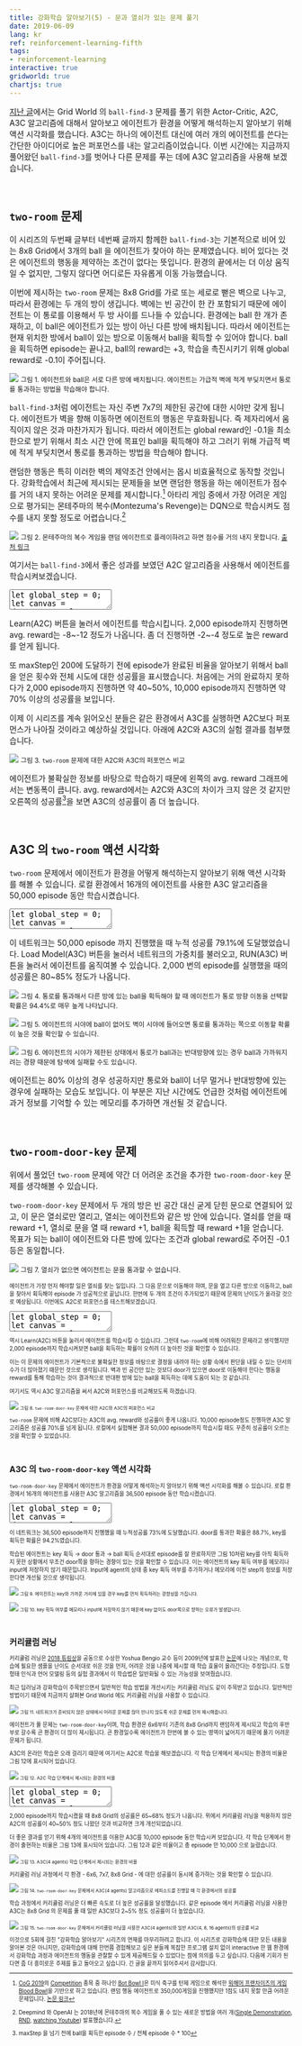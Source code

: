 ```yaml
---
title: 강화학습 알아보기(5) - 문과 열쇠가 있는 문제 풀기
date: 2019-06-09
lang: kr
ref: reinforcement-learning-fifth
tags:
- reinforcement-learning
interactive: true
gridworld: true
chartjs: true
---
```


[지난 글](<https://greentec.github.io/reinforcement-learning-fourth/>)에서는 Grid World 의 `ball-find-3` 문제를 풀기 위한 Actor-Critic, A2C, A3C 알고리즘에 대해서 알아보고 에이전트가 환경을 어떻게 해석하는지 알아보기 위해 액션 시각화를 했습니다. A3C는 하나의 에이전트 대신에 여러 개의 에이전트를 쓴다는 간단한 아이디어로 높은 퍼포먼스를 내는 알고리즘이었습니다. 이번 시간에는 지금까지 풀어왔던 `ball-find-3`를 벗어나 다른 문제를 푸는 데에 A3C 알고리즘을 사용해 보겠습니다.


&nbsp;
## `two-room` 문제

이 시리즈의 두번째 글부터 네번째 글까지 함께한 `ball-find-3`는 기본적으로 비어 있는 8x8 Grid에서 3개의 ball 을 에이전트가 찾아야 하는 문제였습니다. 비어 있다는 것은 에이전트의 행동을 제약하는 조건이 없다는 뜻입니다. 환경의 끝에서는 더 이상 움직일 수 없지만, 그렇지 않다면 어디로든 자유롭게 이동 가능했습니다.

이번에 제시하는 `two-room` 문제는 8x8 Grid를 가로 또는 세로로 뻗은 벽으로 나누고, 따라서 환경에는 두 개의 방이 생깁니다. 벽에는 빈 공간이 한 칸 포함되기 때문에 에이전트는 이 통로를 이용해서 두 방 사이를 드나들 수 있습니다. 환경에는 ball 한 개가 존재하고, 이 ball은 에이전트가 있는 방이 아닌 다른 방에 배치됩니다. 따라서 에이전트는 현재 위치한 방에서 ball이 있는 방으로 이동해서 ball을 획득할 수 있어야 합니다. ball을 획득하면 episode는 끝나고, ball의 reward는 +3, 학습을 촉진시키기 위해 global reward로 -0.1이 주어집니다.

![](<../images/rl5_0.png>)
<small>그림 1. 에이전트와 ball은 서로 다른 방에 배치됩니다. 에이전트는 가급적 벽에 적게 부딪치면서 통로를 통과하는 방법을 학습해야 합니다.</small>

`ball-find-3`처럼 에이전트는 자신 주변 7x7의 제한된 공간에 대한 시야만 갖게 됩니다. 에이전트가 벽을 향해 이동하면 에이전트의 행동은 무효화됩니다. 즉 제자리에서 움직이지 않은 것과 마찬가지가 됩니다. 따라서 에이전트는 global reward인 -0.1을 최소한으로 받기 위해서 최소 시간 안에 목표인 ball을 획득해야 하고 그러기 위해 가급적 벽에 적게 부딪치면서 통로를 통과하는 방법을 학습해야 합니다.

랜덤한 행동은 특히 이러한 벽의 제약조건 안에서는 몹시 비효율적으로 동작할 것입니다. 강화학습에서 최근에 제시되는 문제들을 보면 랜덤한 행동을 하는 에이전트가 점수를 거의 내지 못하는 어려운 문제를 제시합니다.[^1] 아타리 게임 중에서 가장 어려운 게임으로 평가되는 몬테주마의 복수(Montezuma's Revenge)는 DQN으로 학습시켜도 점수를 내지 못할 정도로 어렵습니다.[^2]

[^1]: [CoG 2019](<http://ieee-cog.org/>)의 [Competition](<http://ieee-cog.org/competitions_conference/>) 종목 중 하나인 [Bot Bowl I](<https://bot-bowl.com/>)은 미식 축구를 턴제 게임으로 해석한 [워해머 프랜차이즈의 게임 Blood Bowl](<https://store.steampowered.com/app/236690/Blood_Bowl_2/>)을 기반으로 하고 있습니다. 랜덤 행동 에이전트로 350,000게임을 진행했지만 1점도 내지 못할 만큼 어려운 문제입니다. [논문 링크](<https://njustesen.files.wordpress.com/2018/06/justesen2018blood1.pdf>)

![](<../images/rl5_1.gif>)
<small>그림 2. 몬테주마의 복수 게임을 랜덤 에이전트로 플레이하려고 하면 점수를 거의 내지 못합니다. [출처 링크](<https://openai.com/blog/learning-montezumas-revenge-from-a-single-demonstration/>)</small>

[^2]: Deepmind 와 OpenAI 는 2018년에 몬테주마의 복수 게임을 풀 수 있는 새로운 방법을 여러 개([Single Demonstration](<https://openai.com/blog/learning-montezumas-revenge-from-a-single-demonstration/>), [RND](<https://openai.com/blog/reinforcement-learning-with-prediction-based-rewards/>), [watching Youtube](<https://arxiv.org/abs/1805.11592v1>)) 발표했습니다.

여기서는 `ball-find-3`에서 좋은 성과를 보였던 A2C 알고리즘을 사용해서 에이전트를 학습시켜보겠습니다.



<div>
<textarea class='codeeditor canvas hidden'>
let global_step = 0;
let canvas = document.getElementById('editor_canvas_0');
canvas.width = 410;
canvas.height = 310;
removeClass(canvas, 'previewOutside');
addClass(canvas, 'previewOutside_410');
let ctx = canvas.getContext('2d');
let env = new Env(8, canvas);
env.maxEpisodes = 2000;
const title = 'A2C';
ctx.beginPath();
ctx.fillStyle = 'lightcyan';
ctx.font = '11px monospace';
ctx.fillText(title, env.grid_W * env.grid_width + 10, 10);
ctx.closePath();
let agent = new ActorCriticAgent(env, Math.floor(Math.random() * env.grid_W), Math.floor(Math.random() * env.grid_W), canvas);
agent.ball_count = 1;
agent.vision = true;
env.setEntityWithWall(agent, {'ball': 1});
env.draw();
agent.draw();
let ball_get_count = 0;

const post = document.getElementsByClassName('post')[0];
let button = document.createElement('button');
button.style.position = 'absolute';
button.style.top = (canvas.parentNode.offsetTop + 10).toString() + 'px';
button.width = 410 - env.grid_W * env.grid_width - 30;
button.style.left = (post.offsetLeft + post.offsetWidth - button.width - 20).toString() + 'px';
button.innerHTML = 'Learn(A2C)';
canvas.parentNode.appendChild(button);

let button2 = document.createElement('button');
button2.style.position = 'absolute';
button2.style.top = (canvas.parentNode.offsetTop + 35).toString() + 'px';
button2.width = 410 - env.grid_W * env.grid_width - 30;
button2.style.left = (post.offsetLeft + post.offsetWidth - button2.width - 20).toString() + 'px';
button2.innerHTML = 'Run(A2C)';
button2.disabled = true;
canvas.parentNode.appendChild(button2);

let is_running = false;
let rewards_array = [];

let epsilon = 1.0;
let epsilon_min = 0.01;
let epsilon_multiply = 0.9999;

button.onclick = function() {
    if (is_running) return;
    is_running = true;
    iterate(true);
}

button2.onclick = function() {
    if (is_running) {
        // PAUSE
        is_running = false;

        button2.innerHTML = 'Run(A2C)';
    }
    else {
        is_running = true;
        env.maxEpisodes += 1;

        agent.x = Math.floor(Math.random() * env.grid_W);
        agent.y = Math.floor(Math.random() * env.grid_W);
        agent.reward = 0;
        agent.dir = 3;
        agent.key = false;

        // env.episodes += 1;
        env.steps = 0;
        env.reset();

        agent.ball_count = 1;
        while (true) {
            if (env.setEntityWithWall(agent, {'ball': 1}) !== null) {
                break;
            }
        }

        run();

        button2.innerHTML = 'PAUSE';
    }
}

function getAction(agent, input) {
    // if (Math.random() < epsilon) {
    //     return Math.floor(Math.random() * 4);
    // }
    return tf.tidy(() => {
        let inputTensor = tf.tensor4d(input, [1, 7, 7, 1]);
        const logits = agent.actor.predict(inputTensor);
        const actions = tf.multinomial(logits, 1, null, true);
        return actions.dataSync()[0];
    });
}

function getVision(agent) {
    let top, left;
    left = agent.x - agent.visionForward;
    top = agent.y - agent.visionForward;
    let s = [];

    for (let y = top; y < top + agent.visionForward * 2 + 1; y += 1) {
        for (let x = left; x < left + agent.visionForward * 2 + 1; x += 1) {
            if (x >= 0 && x < env.width &&
                y >= 0 && y < env.height) {
                if (env.grid[y][x].length > 0) {
                    s.push(object_to_idx[env.grid[y][x][0].type]);
                }
                else {
                    s.push(object_to_idx['empty']);
                }
            }
            else {
                s.push(object_to_idx['unseen']);
            }
        }
    }

    return s;
}

function run(is_loop = true) {
    const state = getVision(agent);
    const action = getAction(agent, state);
    let reward, done;
    [reward, done] = agent.step(action);
    agent.reward += reward;

    ctx.clearRect(0, 0, env.grid_W * env.grid_width + 10, canvas.height);

    env.steps += 1;
    env.draw();
    agent.draw();

    if (done || env.steps >= env.maxSteps) {
        rewards_array.push(Math.floor(agent.reward * 10) / 10);
        if (rewards_array.length > 1) {
            ctx.clearRect(env.grid_W * env.grid_width + 10, 0, canvas.width, canvas.height);
            env.drawRewardGraph(rewards_array.slice(rewards_array.length - 100), 255, 70);

            ctx.beginPath();
            ctx.fillStyle = 'lightcyan';
            ctx.font = '11px monospace';
            ctx.fillText(title, env.grid_W * env.grid_width + 10, 10);
            ctx.closePath();

            ctx.beginPath();
            ctx.fillStyle = 'limegreen';
            ctx.font = '14px monospace';
            let avg = rewards_array.reduce((acc, cur) => acc+cur, 0) / rewards_array.length;
            ctx.fillText(`avg. reward: ${Math.floor(avg * 10) / 10}`, env.grid_W * env.grid_width + 20, env.grid_W * env.grid_width + 60);
            ctx.closePath();
        }
    }
    if (is_loop && env.episodes < env.maxEpisodes) {
        window.requestAnimationFrame(iterate);
    }
}

async function iterate(is_loop = true) {
    const state = getVision(agent);
    const action = getAction(agent, state);
    let reward, done;
    [reward, done] = agent.step(action);
    agent.reward += reward;
    const next_state = getVision(agent);
    await agent.train_model(state, action, reward, next_state, done);

    // epsilon_decay
    if (epsilon > epsilon_min) {
        epsilon = epsilon * epsilon_multiply;
        epsilon = Math.floor(epsilon * 10000) / 10000;
    }

    ctx.clearRect(0, 0, env.grid_W * env.grid_width + 10, canvas.height);

    env.steps += 1;
    env.draw();
    agent.draw();

    if (done || env.steps >= env.maxSteps) {
        env.episodes += 1;
        rewards_array.push(Math.floor(agent.reward * 10) / 10);
        if (rewards_array.length > 1) {
            ctx.clearRect(env.grid_W * env.grid_width + 10, 0, canvas.width, canvas.height);
            env.drawRewardGraph(rewards_array.slice(rewards_array.length - 100), 255, 70);

            ctx.beginPath();
            ctx.fillStyle = 'lightcyan';
            ctx.font = '11px monospace';
            ctx.fillText(title, env.grid_W * env.grid_width + 10, 10);
            ctx.closePath();

            if (agent.ball_count === 0) {
                ball_get_count += 1;
            }

            ctx.beginPath();
            ctx.fillStyle = '#00ff00';
            ctx.font = '14px monospace';
            ctx.fillText(`ball: ${ball_get_count}/${env.episodes} (${Math.floor(ball_get_count/env.episodes*1000)/10}%)`, env.grid_W * env.grid_width + 20, env.grid_W * env.grid_width + 20);
            ctx.closePath();

            ctx.beginPath();
            ctx.fillStyle = 'white';
            ctx.font = '14px monospace';
            ctx.fillText(`epsilon: ${epsilon}`, env.grid_W * env.grid_width + 20, env.grid_W * env.grid_width + 40);
            ctx.closePath();

            ctx.beginPath();
            ctx.fillStyle = 'limegreen';
            ctx.font = '14px monospace';
            let avg = rewards_array.reduce((acc, cur) => acc+cur, 0) / rewards_array.length;
            ctx.fillText(`avg. reward: ${Math.floor(avg * 10) / 10}`, env.grid_W * env.grid_width + 20, env.grid_W * env.grid_width + 60);
            ctx.closePath();
        }

        agent.x = Math.floor(Math.random() * env.grid_W);
        agent.y = Math.floor(Math.random() * env.grid_W);
        agent.reward = 0;
        agent.dir = 3;
        agent.key = false;


        env.steps = 0;
        env.reset();

        agent.ball_count = 1;
        while (true) {
            if (env.setEntityWithWall(agent, {'ball': 1}) !== null) {
                break;
            }
        }
    }
    if (is_running && is_loop && env.episodes < env.maxEpisodes) {
        window.requestAnimationFrame(iterate);
    }
    else {
        button.disabled = true;
        button2.disabled = false;
        is_running = false;
    }
}

window.addEventListener('resize', function() {
    button.style.top = (canvas.parentNode.offsetTop + 10).toString() + 'px';
    button.style.left = (post.offsetLeft + post.offsetWidth - button.width - 30).toString() + 'px';

    button2.style.top = (canvas.parentNode.offsetTop + 35).toString() + 'px';
    button2.style.left = (post.offsetLeft + post.offsetWidth - button2.width - 30).toString() + 'px';
});</textarea>
</div>

Learn(A2C) 버튼을 눌러서 에이전트를 학습시킵니다. 2,000 episode까지 진행하면 avg. reward는 -8~-12 정도가 나옵니다. 좀 더 진행하면 -2~-4 정도로 높은 reward를 얻게 됩니다.

또 maxStep인 200에 도달하기 전에 episode가 완료된 비율을 알아보기 위해서 ball을 얻은 횟수와 전체 시도에 대한 성공률을 표시했습니다. 처음에는 거의 완료하지 못하다가 2,000 episode까지 진행하면 약 40~50%, 10,000 episode까지 진행하면 약 70% 이상의 성공률을 보입니다.

이제 이 시리즈를 계속 읽어오신 분들은 같은 환경에서 A3C를 실행하면 A2C보다 퍼포먼스가 나아질 것이라고 예상하실 것입니다. 아래에 A2C와 A3C의 실험 결과를 첨부했습니다.

![](<../images/rl5_2.png>)
<small>그림 3. `two-room` 문제에 대한 A2C와 A3C의 퍼포먼스 비교</small>

에이전트가 불확실한 정보를 바탕으로 학습하기 때문에 왼쪽의 avg. reward 그래프에서는 변동폭이 큽니다. avg. reward에서는 A2C와 A3C의 차이가 크지 않은 것 같지만 오른쪽의 성공률[^3]을 보면 A3C의 성공률이 좀 더 높습니다.

[^3]: maxStep 을 넘기 전에 ball을 획득한 episode 수 / 전체 episode 수 * 100


&nbsp;
## A3C 의 `two-room` 액션 시각화

`two-room` 문제에서 에이전트가 환경을 어떻게 해석하는지 알아보기 위해 액션 시각화를 해볼 수 있습니다. 로컬 환경에서 16개의 에이전트를 사용한 A3C 알고리즘을 50,000 episode 동안 학습시켰습니다.

<div>
<textarea class='codeeditor canvas hidden'>
let global_step = 0;
let canvas = document.getElementById('editor_canvas_1');
canvas.width = 410;
canvas.height = 330;
removeClass(canvas, 'previewOutside');
addClass(canvas, 'previewOutside_410_330');
let ctx = canvas.getContext('2d');
let env = new Env(8, canvas);
env.maxEpisodes = 2000;
const title = 'A3C (16 agents)';
ctx.beginPath();
ctx.fillStyle = 'lightcyan';
ctx.font = '11px monospace';
ctx.fillText(title, env.grid_W * env.grid_width + 10, 10);
ctx.closePath();
let agent = new ActorCriticAgent(env, Math.floor(Math.random() * env.grid_W), Math.floor(Math.random() * env.grid_W), canvas);
agent.ball_count = 1;
agent.vision = true;
env.setEntityWithWall(agent, {'ball': 1});
env.draw();
agent.draw();
let ball_get_count = 0;

const post = document.getElementsByClassName('post')[0];
let button = document.createElement('button');
button.style.position = 'absolute';
button.style.top = (canvas.parentNode.offsetTop + 10).toString() + 'px';
button.width = 410 - env.grid_W * env.grid_width - 30;
button.style.left = (post.offsetLeft + post.offsetWidth - button.width - 20).toString() + 'px';
button.innerHTML = 'Load Model(A3C)';
canvas.parentNode.appendChild(button);

let button2 = document.createElement('button');
button2.style.position = 'absolute';
button2.style.top = (canvas.parentNode.offsetTop + 35).toString() + 'px';
button2.width = 410 - env.grid_W * env.grid_width - 30;
button2.style.left = (post.offsetLeft + post.offsetWidth - button2.width - 20).toString() + 'px';
button2.innerHTML = 'Run(A3C)';
button2.disabled = true;
canvas.parentNode.appendChild(button2);

let is_running = false;
let rewards_array = [];

let epsilon = 0.3;
let epsilon_min = 0.0;
let epsilon_multiply = 0.99;

const prob_arrow_string = ['→','↓','←','↑'];

button.onclick = async function() {
    // if (is_running) return;
    // is_running = true;
    // iterate(true);
    const actor_model = await tf.loadModel(
        'https://raw.githubusercontent.com/greentec/greentec.github.io/master/public/other/weights/tworoom_grid_8_ball_1_50000_a3c_agent_16_actor/model.json',
        'https://raw.githubusercontent.com/greentec/greentec.github.io/master/public/other/weights/tworoom_grid_8_ball_1_50000_a3c_agent_16_actor/weights.bin'
    );
    agent.actor = actor_model;
    console.log('actor model is loaded.');

    const critic_model = await tf.loadModel(
        'https://raw.githubusercontent.com/greentec/greentec.github.io/master/public/other/weights/tworoom_grid_8_ball_1_50000_a3c_agent_16_critic/model.json',
        'https://raw.githubusercontent.com/greentec/greentec.github.io/master/public/other/weights/tworoom_grid_8_ball_1_50000_a3c_agent_16_critic/weights.bin'
    );
    agent.critic = critic_model;
    console.log('critic model is loaded.');

    button.disabled = true;
    button2.disabled = false;
}

button2.onclick = function() {
    if (is_running) {
        // PAUSE
        is_running = false;

        button2.innerHTML = 'Run(A3C)';
    }
    else {
        is_running = true;

        agent.x = Math.floor(Math.random() * env.grid_W);
        agent.y = Math.floor(Math.random() * env.grid_W);
        agent.reward = 0;
        agent.dir = 3;

        // env.episodes += 1;
        env.steps = 0;
        env.reset();

        agent.ball_count = 1;
        while (true) {
            if (env.setEntityWithWall(agent, {'ball': 1}) !== null) {
                break;
            }
        }

        run();

        button2.innerHTML = 'PAUSE';
    }
}

function getAction(agent, input) {
    // if (Math.random() < epsilon) {
    //     return Math.floor(Math.random() * 4);
    // }
    return tf.tidy(() => {
        let inputTensor = tf.tensor4d(input, [1, 7, 7, 1]);
        const logits = agent.actor.predict(inputTensor);
        const actions = tf.multinomial(logits, 1, null, true);
        return actions.dataSync()[0];
    });
}

function getVision(agent) {
    let top, left;
    left = agent.x - agent.visionForward;
    top = agent.y - agent.visionForward;
    let s = [];

    for (let y = top; y < top + agent.visionForward * 2 + 1; y += 1) {
        for (let x = left; x < left + agent.visionForward * 2 + 1; x += 1) {
            if (x >= 0 && x < env.width &&
                y >= 0 && y < env.height) {
                if (env.grid[y][x].length > 0) {
                    s.push(object_to_idx[env.grid[y][x][0].type]);
                }
                else {
                    s.push(object_to_idx['empty']);
                }
            }
            else {
                s.push(object_to_idx['unseen']);
            }
        }
    }

    return s;
}

function run(is_loop = true) {
    const state = getVision(agent);
    const action = getAction(agent, state);
    let reward, done;
    [reward, done] = agent.step(action);
    agent.reward += reward;

    ctx.clearRect(0, 0, env.grid_W * env.grid_width + 10, canvas.height);

    env.steps += 1;
    env.draw();
    agent.draw();

    if (done || env.steps >= env.maxSteps) {
        rewards_array.push(Math.floor(agent.reward * 10) / 10);
        if (rewards_array.length > 1) {
            ctx.clearRect(env.grid_W * env.grid_width + 10, 0, canvas.width, canvas.height);
            env.drawRewardGraph(rewards_array.slice(rewards_array.length - 100), 255, 70);

            ctx.beginPath();
            ctx.fillStyle = 'lightcyan';
            ctx.font = '11px monospace';
            ctx.fillText(title, env.grid_W * env.grid_width + 10, 10);
            ctx.closePath();

            ctx.beginPath();
            ctx.fillStyle = 'limegreen';
            ctx.font = '14px monospace';
            let avg = rewards_array.reduce((acc, cur) => acc+cur, 0) / rewards_array.length;
            ctx.fillText(`avg. reward: ${Math.floor(avg * 10) / 10}`, env.grid_W * env.grid_width + 20, env.grid_W * env.grid_width + 60);
            ctx.closePath();
        }
    }
    if (is_loop && env.episodes < env.maxEpisodes) {
        window.requestAnimationFrame(iterate);
    }
}

async function iterate(is_loop = true) {
    const state = getVision(agent);
    const action = getAction(agent, state);
    let reward, done;
    [reward, done] = agent.step(action);
    agent.reward += reward;
    const next_state = getVision(agent);
    // await agent.train_model(state, action, reward, next_state, done);

    let logits = null;
    tf.tidy(() => {
        const inputTensor = tf.tensor4d(next_state, [1, 7, 7, 1]);
        const logits_tensor = agent.actor.predict(inputTensor);
        logits = logits_tensor.dataSync();
    });

    ctx.clearRect(0, 0, env.grid_W * env.grid_width + 10, canvas.height);

    env.steps += 1;
    env.draw();
    agent.draw();

    // draw action
    // console.log(logits);
    let prob_string = '';
    for (let i = 0; i < logits.length; i += 1) {
        // arrow
        ctx.beginPath();
        ctx.lineWidth = 3;
        ctx.strokeStyle = 'rgb(0,255,0)';
        ctx.moveTo((agent.x + 0.5) * env.grid_width, (agent.y + 0.5) * env.grid_width);
        ctx.lineTo(
            (agent.x + 0.5) * env.grid_width + logits[i] * dirs[i][0] * env.grid_width * 0.8,
            (agent.y + 0.5) * env.grid_width + logits[i] * dirs[i][1] * env.grid_width * 0.8
        );
        ctx.stroke();
        ctx.closePath();

        prob_string += prob_arrow_string[i] + `${Math.floor(logits[i] * 1000) / 10}%` + ' ';
    }

    // prob text
    ctx.beginPath();
    ctx.fillStyle = 'rgb(0,255,255)';
    ctx.fillText(
        prob_string,
        10,
        env.grid_W * env.grid_width + 80
    );    
    ctx.closePath();

    ctx.lineWidth = 1;

    if (done || env.steps >= env.maxSteps) {
        env.episodes += 1;

        rewards_array.push(Math.floor(agent.reward * 10) / 10);
        if (rewards_array.length > 1) {
            ctx.clearRect(env.grid_W * env.grid_width + 10, 0, canvas.width, canvas.height);
            env.drawRewardGraph(rewards_array.slice(rewards_array.length - 100), 255, 70);

            if (agent.ball_count === 0) {
                ball_get_count += 1;
            }

            ctx.beginPath();
            ctx.fillStyle = '#00ff00';
            ctx.font = '14px monospace';
            ctx.fillText(`ball: ${ball_get_count}/${env.episodes} (${Math.floor(ball_get_count/env.episodes*1000)/10}%)`, env.grid_W * env.grid_width + 20, env.grid_W * env.grid_width + 20);
            ctx.closePath();

            // ctx.beginPath();
            // ctx.fillStyle = 'white';
            // ctx.font = '14px monospace';
            // ctx.fillText(`epsilon: ${epsilon}`, env.grid_W * env.grid_width + 20, env.grid_W * env.grid_width + 40);
            // ctx.closePath();

            ctx.beginPath();
            ctx.fillStyle = 'limegreen';
            ctx.font = '14px monospace';
            let avg = rewards_array.reduce((acc, cur) => acc+cur, 0) / rewards_array.length;
            ctx.fillText(`avg. reward: ${Math.floor(avg * 10) / 10}`, env.grid_W * env.grid_width + 20, env.grid_W * env.grid_width + 60);
            ctx.closePath();
        }

        agent.x = Math.floor(Math.random() * env.grid_W);
        agent.y = Math.floor(Math.random() * env.grid_W);
        agent.reward = 0;
        agent.dir = 3;

        env.steps = 0;
        env.reset();

        // epsilon_decay
        // if (epsilon > epsilon_min) {
        //     epsilon = epsilon * epsilon_multiply;
        //     epsilon = Math.floor(epsilon * 10000) / 10000;
        // }

        agent.ball_count = 1;
        while (true) {
            if (env.setEntityWithWall(agent, {'ball': 1}) !== null) {
                break;
            }
        }
    }
    if (is_running && is_loop && env.episodes < env.maxEpisodes) {
        window.requestAnimationFrame(iterate);
    }
    else {
        button.disabled = true;
        button2.disabled = false;
        is_running = false;
    }
}

window.addEventListener('resize', function() {
    button.style.top = (canvas.parentNode.offsetTop + 10).toString() + 'px';
    button.style.left = (post.offsetLeft + post.offsetWidth - button.width - 30).toString() + 'px';

    button2.style.top = (canvas.parentNode.offsetTop + 35).toString() + 'px';
    button2.style.left = (post.offsetLeft + post.offsetWidth - button2.width - 30).toString() + 'px';
});</textarea>
</div>

이 네트워크는 50,000 episode 까지 진행했을 때 누적 성공률 79.1%에 도달했었습니다. Load Model(A3C) 버튼을 눌러서 네트워크의 가중치를 불러오고, RUN(A3C) 버튼을 눌러서 에이전트를 움직여볼 수 있습니다. 2,000 번의 episode를 실행했을 때의 성공률은 80~85% 정도가 나옵니다.

![](<../images/rl5_4.png>)
<small>그림 4. 통로를 통과해서 다른 방에 있는 ball을 획득해야 할 때 에이전트가 통로 방향 이동을 선택할 확률은 94.4%로 매우 높게 나타납니다.</small>

![](<../images/rl5_5.png>)
<small>그림 5. 에이전트의 시야에 ball이 없어도 벽이 시야에 들어오면 통로를 통과하는 쪽으로 이동할 확률이 높은 것을 확인할 수 있습니다.</small>

![](<../images/rl5_6.png>)
<small>그림 6. 에이전트의 시야가 제한된 상태에서 통로가 ball과는 반대방향에 있는 경우 ball과 가까워지려는 경향 때문에 탐색에 실패할 수도 있습니다.</small>

에이전트는 80% 이상의 경우 성공하지만 통로와 ball이 너무 멀거나 반대방향에 있는 경우에 실패하는 모습도 보입니다. 이 부분은 지난 시간에도 언급한 것처럼 에이전트에 과거 정보를 기억할 수 있는 메모리를 추가하면 개선될 것 같습니다.


&nbsp;
## `two-room-door-key` 문제

위에서 풀었던 `two-room` 문제에 약간 더 어려운 조건을 추가한 `two-room-door-key` 문제를 생각해볼 수 있습니다.

`two-room-door-key` 문제에서 두 개의 방은 빈 공간 대신 굳게 닫힌 문으로 연결되어 있고, 이 문은 열쇠로만 열리고, 열쇠는 에이전트와 같은 방 안에 있습니다. 열쇠를 얻을 때 reward +1, 열쇠로 문을 열 때 reward +1, ball을 획득할 때 reward +1을 얻습니다. 목표가 되는 ball이 에이전트와 다른 방에 있다는 조건과 global reward로 주어진 -0.1 등은 동일합니다.

![](<../images/rl5_3.gif>)
<small>그림 7. 열쇠가 없으면 에이전트는 문을 통과할 수 없습니다.<small>

에이전트가 가장 먼저 해야할 일은 열쇠를 찾는 일입니다. 그 다음 문으로 이동해야 하며, 문을 열고 다른 방으로 이동하고, ball을 찾아서 획득해야 episode 가 성공적으로 끝납니다. 한번에 두 개의 조건이 추가되었기 때문에 문제의 난이도가 올라갈 것으로 예상됩니다. 이번에도 A2C로 퍼포먼스를 테스트해보겠습니다.


<div>
<textarea class='codeeditor canvas hidden'>
let global_step = 0;
let canvas = document.getElementById('editor_canvas_2');
canvas.width = 410;
canvas.height = 310;
removeClass(canvas, 'previewOutside');
addClass(canvas, 'previewOutside_410');
let ctx = canvas.getContext('2d');
let env = new Env(8, canvas);
env.maxEpisodes = 2000;
const title = 'A2C';
ctx.beginPath();
ctx.fillStyle = 'lightcyan';
ctx.font = '11px monospace';
ctx.fillText(title, env.grid_W * env.grid_width + 10, 10);
ctx.closePath();
let agent = new ActorCriticAgent(env, Math.floor(Math.random() * env.grid_W), Math.floor(Math.random() * env.grid_W), canvas);
agent.ball_count = 1;
agent.door_count = 1;
agent.vision = true;
agent.key = false;
env.setEntityWithWall(agent, {'ball': 1, 'door': 1, 'key': 1});
env.draw();
agent.draw();
let ball_get_count = 0;
let door_get_count = 0;
let key_get_count = 0;

const post = document.getElementsByClassName('post')[0];
let button = document.createElement('button');
button.style.position = 'absolute';
button.style.top = (canvas.parentNode.offsetTop + 10).toString() + 'px';
button.width = 410 - env.grid_W * env.grid_width - 30;
button.style.left = (post.offsetLeft + post.offsetWidth - button.width - 20).toString() + 'px';
button.innerHTML = 'Learn(A2C)';
canvas.parentNode.appendChild(button);

let button2 = document.createElement('button');
button2.style.position = 'absolute';
button2.style.top = (canvas.parentNode.offsetTop + 35).toString() + 'px';
button2.width = 410 - env.grid_W * env.grid_width - 30;
button2.style.left = (post.offsetLeft + post.offsetWidth - button2.width - 20).toString() + 'px';
button2.innerHTML = 'Run(A2C)';
button2.disabled = true;
canvas.parentNode.appendChild(button2);

let is_running = false;
let rewards_array = [];

let epsilon = 1.0;
let epsilon_min = 0.01;
let epsilon_multiply = 0.9999;

button.onclick = function() {
    if (is_running) return;
    is_running = true;
    iterate(true);
}

button2.onclick = function() {
    if (is_running) {
        // PAUSE
        is_running = false;

        button2.innerHTML = 'Run(A2C)';
    }
    else {
        is_running = true;
        env.maxEpisodes += 1;

        agent.x = Math.floor(Math.random() * env.grid_W);
        agent.y = Math.floor(Math.random() * env.grid_W);
        agent.reward = 0;
        agent.dir = 3;
        agent.key = false;

        // env.episodes += 1;
        env.steps = 0;
        env.reset();

        agent.ball_count = 1;
        while (true) {
            if (env.setEntityWithWall(agent, {'ball': 1, 'door': 1, 'key': 1}) !== null) {
                break;
            }
        }

        run();

        button2.innerHTML = 'PAUSE';
    }
}

function getAction(agent, input) {
    // if (Math.random() < epsilon) {
    //     return Math.floor(Math.random() * 4);
    // }
    return tf.tidy(() => {
        let inputTensor = tf.tensor4d(input, [1, 7, 7, 1]);
        const logits = agent.actor.predict(inputTensor);
        const actions = tf.multinomial(logits, 1, null, true);
        return actions.dataSync()[0];
    });
}

function getVision(agent) {
    let top, left;
    left = agent.x - agent.visionForward;
    top = agent.y - agent.visionForward;
    let s = [];

    for (let y = top; y < top + agent.visionForward * 2 + 1; y += 1) {
        for (let x = left; x < left + agent.visionForward * 2 + 1; x += 1) {
            if (x >= 0 && x < env.width &&
                y >= 0 && y < env.height) {
                if (env.grid[y][x].length > 0) {
                    s.push(object_to_idx[env.grid[y][x][0].type]);
                }
                else {
                    s.push(object_to_idx['empty']);
                }
            }
            else {
                s.push(object_to_idx['unseen']);
            }
        }
    }

    return s;
}

function run(is_loop = true) {
    const state = getVision(agent);
    const action = getAction(agent, state);
    let reward, done;
    [reward, done] = agent.step(action);
    agent.reward += reward;

    ctx.clearRect(0, 0, env.grid_W * env.grid_width + 10, canvas.height);

    env.steps += 1;
    env.draw();
    agent.draw();

    if (done || env.steps >= env.maxSteps) {
        rewards_array.push(Math.floor(agent.reward * 10) / 10);
        if (rewards_array.length > 1) {
            ctx.clearRect(env.grid_W * env.grid_width + 10, 0, canvas.width, canvas.height);
            env.drawRewardGraph(rewards_array.slice(rewards_array.length - 100), 255, 70);

            ctx.beginPath();
            ctx.fillStyle = 'lightcyan';
            ctx.font = '11px monospace';
            ctx.fillText(title, env.grid_W * env.grid_width + 10, 10);
            ctx.closePath();

            ctx.beginPath();
            ctx.fillStyle = 'limegreen';
            ctx.font = '14px monospace';
            let avg = rewards_array.reduce((acc, cur) => acc+cur, 0) / rewards_array.length;
            ctx.fillText(`avg. reward: ${Math.floor(avg * 10) / 10}`, env.grid_W * env.grid_width + 20, env.grid_W * env.grid_width + 60);
            ctx.closePath();
        }
    }
    if (is_loop && env.episodes < env.maxEpisodes) {
        window.requestAnimationFrame(iterate);
    }
}

async function iterate(is_loop = true) {
    const state = getVision(agent);
    const action = getAction(agent, state);
    let reward, done;
    [reward, done] = agent.step(action);
    agent.reward += reward;
    const next_state = getVision(agent);
    await agent.train_model(state, action, reward, next_state, done);

    // epsilon_decay
    if (epsilon > epsilon_min) {
        epsilon = epsilon * epsilon_multiply;
        epsilon = Math.floor(epsilon * 10000) / 10000;
    }

    ctx.clearRect(0, 0, env.grid_W * env.grid_width + 10, canvas.height);

    env.steps += 1;
    env.draw();
    agent.draw();

    if (done || env.steps >= env.maxSteps) {
        env.episodes += 1;
        rewards_array.push(Math.floor(agent.reward * 10) / 10);
        if (rewards_array.length > 1) {
            ctx.clearRect(env.grid_W * env.grid_width + 10, 0, canvas.width, canvas.height);
            env.drawRewardGraph(rewards_array.slice(rewards_array.length - 100), 255, 70);

            ctx.beginPath();
            ctx.fillStyle = 'lightcyan';
            ctx.font = '11px monospace';
            ctx.fillText(title, env.grid_W * env.grid_width + 10, 10);
            ctx.closePath();

            if (agent.ball_count === 0) {
                ball_get_count += 1;
            }
            if (agent.door_count === 0) {
                door_get_count += 1;
            }
            if (agent.key === true) {
                key_get_count += 1;
            }

            ctx.beginPath();
            ctx.fillStyle = '#00ff00';
            ctx.font = '14px monospace';
            ctx.fillText(`ball: ${ball_get_count}/${env.episodes} (${Math.floor(ball_get_count/env.episodes*1000)/10}%)`, env.grid_W * env.grid_width + 20, env.grid_W * env.grid_width - 20);
            ctx.closePath();

            ctx.beginPath();
            ctx.fillStyle = '#8650c4';
            ctx.font = '14px monospace';
            ctx.fillText(`door: ${door_get_count}/${env.episodes} (${Math.floor(door_get_count/env.episodes*1000)/10}%)`, env.grid_W * env.grid_width + 20, env.grid_W * env.grid_width);
            ctx.closePath();

            ctx.beginPath();
            ctx.fillStyle = '#8650c4';
            ctx.font = '14px monospace';
            ctx.fillText(`key: ${key_get_count}/${env.episodes} (${Math.floor(key_get_count/env.episodes*1000)/10}%)`, env.grid_W * env.grid_width + 20, env.grid_W * env.grid_width + 20);
            ctx.closePath();

            ctx.beginPath();
            ctx.fillStyle = 'white';
            ctx.font = '14px monospace';
            ctx.fillText(`epsilon: ${epsilon}`, env.grid_W * env.grid_width + 20, env.grid_W * env.grid_width + 40);
            ctx.closePath();

            ctx.beginPath();
            ctx.fillStyle = 'limegreen';
            ctx.font = '14px monospace';
            let avg = rewards_array.reduce((acc, cur) => acc+cur, 0) / rewards_array.length;
            ctx.fillText(`avg. reward: ${Math.floor(avg * 10) / 10}`, env.grid_W * env.grid_width + 20, env.grid_W * env.grid_width + 60);
            ctx.closePath();
        }

        agent.x = Math.floor(Math.random() * env.grid_W);
        agent.y = Math.floor(Math.random() * env.grid_W);
        agent.reward = 0;
        agent.dir = 3;
        agent.key = false;


        env.steps = 0;
        env.reset();

        agent.ball_count = 1;
        agent.door_count = 1;
        while (true) {
            if (env.setEntityWithWall(agent, {'ball': 1, 'door': 1, 'key': 1}) !== null) {
                break;
            }
        }
    }
    if (is_running && is_loop && env.episodes < env.maxEpisodes) {
        window.requestAnimationFrame(iterate);
    }
    else {
        button.disabled = true;
        button2.disabled = false;
        is_running = false;
    }
}

window.addEventListener('resize', function() {
    button.style.top = (canvas.parentNode.offsetTop + 10).toString() + 'px';
    button.style.left = (post.offsetLeft + post.offsetWidth - button.width - 30).toString() + 'px';

    button2.style.top = (canvas.parentNode.offsetTop + 35).toString() + 'px';
    button2.style.left = (post.offsetLeft + post.offsetWidth - button2.width - 30).toString() + 'px';
});</textarea>
</div>

역시 Learn(A2C) 버튼을 눌러서 에이전트를 학습시킬 수 있습니다. 그런데 `two-room`에 비해 어려워진 문제라고 생각했지만 2,000 episode까지 학습시켜보면 ball을 획득하는 확률이 오히려 더 높아진 것을 확인할 수 있습니다.

이는 이 문제의 에이전트가 기본적으로 불확실한 정보를 바탕으로 결정을 내려야 하는 상황 속에서 판단을 내릴 수 있는 단서의 수가 더 많아졌기 때문인 것으로 생각됩니다. 벽과 빈 공간만 있는 것보다 door가 있으면 door로 이동해야 한다는 행동을 reward를 통해 학습하는 것이 결과적으로 반대편 방에 있는 ball을 획득하는 데에 도움이 되는 것 같습니다.

여기서도 역시 A3C 알고리즘을 써서 A2C와 퍼포먼스를 비교해보도록 하겠습니다.

![](<../images/rl5_13.png>)
<small>그림 8. `two-room-door-key` 문제에 대한 A2C와 A3C의 퍼포먼스 비교</small>

`two-room` 문제에 비해 A2C보다는 A3C의 avg. reward와 성공률이 좋게 나옵니다. 10,000 episode정도 진행하면 A3C 알고리즘은 성공률 70%를 넘게 됩니다. 로컬에서 실험해본 결과 50,000 episode까지 학습시킬 때도 꾸준히 성공률이 오르는 것을 확인할 수 있었습니다.


&nbsp;
## A3C 의 `two-room-door-key` 액션 시각화

`two-room-door-key` 문제에서 에이전트가 환경을 어떻게 해석하는지 알아보기 위해 액션 시각화를 해볼 수 있습니다. 로컬 환경에서 16개의 에이전트를 사용한 A3C 알고리즘을 36,500 episode 동안 학습시켰습니다.

<div>
<textarea class='codeeditor canvas hidden'>
let global_step = 0;
let canvas = document.getElementById('editor_canvas_3');
canvas.width = 410;
canvas.height = 330;
removeClass(canvas, 'previewOutside');
addClass(canvas, 'previewOutside_410_330');
let ctx = canvas.getContext('2d');
let env = new Env(8, canvas);
env.maxEpisodes = 2000;
const title = 'A3C (16 agents)';
ctx.beginPath();
ctx.fillStyle = 'lightcyan';
ctx.font = '11px monospace';
ctx.fillText(title, env.grid_W * env.grid_width + 10, 10);
ctx.closePath();
let agent = new ActorCriticAgent(env, Math.floor(Math.random() * env.grid_W), Math.floor(Math.random() * env.grid_W), canvas);
agent.ball_count = 1;
agent.door_count = 1;
agent.vision = true;
agent.key = false;
env.setEntityWithWall(agent, {'ball': 1, 'door': 1, 'key': 1});
env.draw();
agent.draw();
let ball_get_count = 0;
let door_get_count = 0;
let key_get_count = 0;

const post = document.getElementsByClassName('post')[0];
let button = document.createElement('button');
button.style.position = 'absolute';
button.style.top = (canvas.parentNode.offsetTop + 10).toString() + 'px';
button.width = 410 - env.grid_W * env.grid_width - 30;
button.style.left = (post.offsetLeft + post.offsetWidth - button.width - 20).toString() + 'px';
button.innerHTML = 'Load Model(A3C)';
canvas.parentNode.appendChild(button);

let button2 = document.createElement('button');
button2.style.position = 'absolute';
button2.style.top = (canvas.parentNode.offsetTop + 35).toString() + 'px';
button2.width = 410 - env.grid_W * env.grid_width - 30;
button2.style.left = (post.offsetLeft + post.offsetWidth - button2.width - 20).toString() + 'px';
button2.innerHTML = 'Run(A3C)';
button2.disabled = true;
canvas.parentNode.appendChild(button2);

let is_running = false;
let rewards_array = [];

let epsilon = 0.3;
let epsilon_min = 0.0;
let epsilon_multiply = 0.99;

const prob_arrow_string = ['→','↓','←','↑'];

button.onclick = async function() {
    // if (is_running) return;
    // is_running = true;
    // iterate(true);
    const actor_model = await tf.loadModel(
        'https://raw.githubusercontent.com/greentec/greentec.github.io/master/public/other/weights/tworoom_doorkey_grid_8_ball_1_36500_agent_16_actor/model.json',
        'https://raw.githubusercontent.com/greentec/greentec.github.io/master/public/other/weights/tworoom_doorkey_grid_8_ball_1_36500_agent_16_actor/weights.bin'
    );
    agent.actor = actor_model;
    console.log('actor model is loaded.');

    const critic_model = await tf.loadModel(
        'https://raw.githubusercontent.com/greentec/greentec.github.io/master/public/other/weights/tworoom_doorkey_grid_8_ball_1_36500_agent_16_critic/model.json',
        'https://raw.githubusercontent.com/greentec/greentec.github.io/master/public/other/weights/tworoom_doorkey_grid_8_ball_1_36500_agent_16_critic/weights.bin'
    );
    agent.critic = critic_model;
    console.log('critic model is loaded.');

    button.disabled = true;
    button2.disabled = false;
}

button2.onclick = function() {
    if (is_running) {
        // PAUSE
        is_running = false;

        button2.innerHTML = 'Run(A3C)';
    }
    else {
        is_running = true;

        agent.x = Math.floor(Math.random() * env.grid_W);
        agent.y = Math.floor(Math.random() * env.grid_W);
        agent.reward = 0;
        agent.dir = 3;
        agent.key = false;

        // env.episodes += 1;
        env.steps = 0;
        env.reset();

        agent.ball_count = 1;
        while (true) {
            if (env.setEntityWithWall(agent, {'ball': 1, 'door': 1, 'key': 1}) !== null) {
                break;
            }
        }

        run();

        button2.innerHTML = 'PAUSE';
    }
}

function getAction(agent, input) {
    // if (Math.random() < epsilon) {
    //     return Math.floor(Math.random() * 4);
    // }
    return tf.tidy(() => {
        let inputTensor = tf.tensor4d(input, [1, 7, 7, 1]);
        const logits = agent.actor.predict(inputTensor);
        const actions = tf.multinomial(logits, 1, null, true);
        return actions.dataSync()[0];
    });
}

function getVision(agent) {
    let top, left;
    left = agent.x - agent.visionForward;
    top = agent.y - agent.visionForward;
    let s = [];

    for (let y = top; y < top + agent.visionForward * 2 + 1; y += 1) {
        for (let x = left; x < left + agent.visionForward * 2 + 1; x += 1) {
            if (x >= 0 && x < env.width &&
                y >= 0 && y < env.height) {
                if (env.grid[y][x].length > 0) {
                    s.push(object_to_idx[env.grid[y][x][0].type]);
                }
                else {
                    s.push(object_to_idx['empty']);
                }
            }
            else {
                s.push(object_to_idx['unseen']);
            }
        }
    }

    return s;
}

function run(is_loop = true) {
    const state = getVision(agent);
    const action = getAction(agent, state);
    let reward, done;
    [reward, done] = agent.step(action);
    agent.reward += reward;

    ctx.clearRect(0, 0, env.grid_W * env.grid_width + 10, canvas.height);

    env.steps += 1;
    env.draw();
    agent.draw();

    if (done || env.steps >= env.maxSteps) {
        rewards_array.push(Math.floor(agent.reward * 10) / 10);
        if (rewards_array.length > 1) {
            ctx.clearRect(env.grid_W * env.grid_width + 10, 0, canvas.width, canvas.height);
            env.drawRewardGraph(rewards_array.slice(rewards_array.length - 100), 255, 70);

            ctx.beginPath();
            ctx.fillStyle = 'lightcyan';
            ctx.font = '11px monospace';
            ctx.fillText(title, env.grid_W * env.grid_width + 10, 10);
            ctx.closePath();

            ctx.beginPath();
            ctx.fillStyle = 'limegreen';
            ctx.font = '14px monospace';
            let avg = rewards_array.reduce((acc, cur) => acc+cur, 0) / rewards_array.length;
            ctx.fillText(`avg. reward: ${Math.floor(avg * 10) / 10}`, env.grid_W * env.grid_width + 20, env.grid_W * env.grid_width + 60);
            ctx.closePath();
        }
    }
    if (is_loop && env.episodes < env.maxEpisodes) {
        window.requestAnimationFrame(iterate);
    }
}

async function iterate(is_loop = true) {
    const state = getVision(agent);
    const action = getAction(agent, state);
    let reward, done;
    [reward, done] = agent.step(action);
    agent.reward += reward;
    const next_state = getVision(agent);
    // await agent.train_model(state, action, reward, next_state, done);

    let logits = null;
    tf.tidy(() => {
        const inputTensor = tf.tensor4d(next_state, [1, 7, 7, 1]);
        const logits_tensor = agent.actor.predict(inputTensor);
        logits = logits_tensor.dataSync();
    });

    ctx.clearRect(0, 0, env.grid_W * env.grid_width + 10, canvas.height);

    env.steps += 1;
    env.draw();
    agent.draw();

    // draw action
    // console.log(logits);
    let prob_string = '';
    for (let i = 0; i < logits.length; i += 1) {
        // arrow
        ctx.beginPath();
        ctx.lineWidth = 3;
        ctx.strokeStyle = 'rgb(0,255,0)';
        ctx.moveTo((agent.x + 0.5) * env.grid_width, (agent.y + 0.5) * env.grid_width);
        ctx.lineTo(
            (agent.x + 0.5) * env.grid_width + logits[i] * dirs[i][0] * env.grid_width * 0.8,
            (agent.y + 0.5) * env.grid_width + logits[i] * dirs[i][1] * env.grid_width * 0.8
        );
        ctx.stroke();
        ctx.closePath();

        prob_string += prob_arrow_string[i] + `${Math.floor(logits[i] * 1000) / 10}%` + ' ';
    }

    // prob text
    ctx.beginPath();
    ctx.fillStyle = 'rgb(0,255,255)';
    ctx.fillText(
        prob_string,
        10,
        env.grid_W * env.grid_width + 80
    );    
    ctx.closePath();

    ctx.lineWidth = 1;

    if (done || env.steps >= env.maxSteps) {
        env.episodes += 1;

        rewards_array.push(Math.floor(agent.reward * 10) / 10);
        if (rewards_array.length > 1) {
            ctx.clearRect(env.grid_W * env.grid_width + 10, 0, canvas.width, canvas.height);
            env.drawRewardGraph(rewards_array.slice(rewards_array.length - 100), 255, 70);

            ctx.beginPath();
            ctx.fillStyle = 'lightcyan';
            ctx.font = '11px monospace';
            ctx.fillText(title, env.grid_W * env.grid_width + 10, 10);
            ctx.closePath();

            if (agent.ball_count === 0) {
                ball_get_count += 1;
            }
            if (agent.door_count === 0) {
                door_get_count += 1;
            }
            if (agent.key === true) {
                key_get_count += 1;
            }

            ctx.beginPath();
            ctx.fillStyle = '#00ff00';
            ctx.font = '14px monospace';
            ctx.fillText(`ball: ${ball_get_count}/${env.episodes} (${Math.floor(ball_get_count/env.episodes*1000)/10}%)`, env.grid_W * env.grid_width + 20, env.grid_W * env.grid_width - 20);
            ctx.closePath();

            ctx.beginPath();
            ctx.fillStyle = '#8650c4';
            ctx.font = '14px monospace';
            ctx.fillText(`door: ${door_get_count}/${env.episodes} (${Math.floor(door_get_count/env.episodes*1000)/10}%)`, env.grid_W * env.grid_width + 20, env.grid_W * env.grid_width);
            ctx.closePath();

            ctx.beginPath();
            ctx.fillStyle = '#8650c4';
            ctx.font = '14px monospace';
            ctx.fillText(`key: ${key_get_count}/${env.episodes} (${Math.floor(key_get_count/env.episodes*1000)/10}%)`, env.grid_W * env.grid_width + 20, env.grid_W * env.grid_width + 20);
            ctx.closePath();

            // ctx.beginPath();
            // ctx.fillStyle = 'white';
            // ctx.font = '14px monospace';
            // ctx.fillText(`epsilon: ${epsilon}`, env.grid_W * env.grid_width + 20, env.grid_W * env.grid_width + 40);
            // ctx.closePath();

            ctx.beginPath();
            ctx.fillStyle = 'limegreen';
            ctx.font = '14px monospace';
            let avg = rewards_array.reduce((acc, cur) => acc+cur, 0) / rewards_array.length;
            ctx.fillText(`avg. reward: ${Math.floor(avg * 10) / 10}`, env.grid_W * env.grid_width + 20, env.grid_W * env.grid_width + 60);
            ctx.closePath();
        }

        agent.x = Math.floor(Math.random() * env.grid_W);
        agent.y = Math.floor(Math.random() * env.grid_W);
        agent.reward = 0;
        agent.dir = 3;
        agent.key = false;

        env.steps = 0;
        env.reset();

        // epsilon_decay
        // if (epsilon > epsilon_min) {
        //     epsilon = epsilon * epsilon_multiply;
        //     epsilon = Math.floor(epsilon * 10000) / 10000;
        // }

        agent.ball_count = 1;
        agent.door_count = 1;
        while (true) {
            if (env.setEntityWithWall(agent, {'ball': 1, 'door': 1, 'key': 1}) !== null) {
                break;
            }
        }
    }
    if (is_running && is_loop && env.episodes < env.maxEpisodes) {
        window.requestAnimationFrame(iterate);
    }
    else {
        button.disabled = true;
        button2.disabled = false;
        is_running = false;
    }
}

window.addEventListener('resize', function() {
    button.style.top = (canvas.parentNode.offsetTop + 10).toString() + 'px';
    button.style.left = (post.offsetLeft + post.offsetWidth - button.width - 30).toString() + 'px';

    button2.style.top = (canvas.parentNode.offsetTop + 35).toString() + 'px';
    button2.style.left = (post.offsetLeft + post.offsetWidth - button2.width - 30).toString() + 'px';
});</textarea>
</div>

이 네트워크는 36,500 episode까지 진행했을 때 누적성공률 73%에 도달했습니다. door를 통과한 확률은 88.7%, key를 획득한 확률은 94.2%였습니다.

학습된 에이전트는 key 획득 → door 통과 → ball 획득 순서대로 episode를 잘 완료하지만 그림 10처럼 key를 아직 획득하지 못한 상황에서 무조건 door쪽을 향하는 경향이 있는 것을 확인할 수 있습니다. 이는 에이전트의 key 획득 여부를 메모리나 input에 저장하지 않기 때문입니다. Input에 agent의 상태 중 key 획득 여부를 추가하거나 메모리에 이전 step의 정보를 저장한다면 개선될 것으로 생각됩니다.

![](<../images/rl5_6_1.png>)
<small>그림 9. 에이전트는 key와 가까운 거리에 있을 경우 key를 먼저 획득하려는 경향성을 가집니다.</small>

![](<../images/rl5_7.png>)
<small>그림 10. key 획득 여부를 메모리나 input에 저장하지 않기 때문에 key 없이도 door쪽으로 향하는 오류가 발생합니다.</small>


&nbsp;
## 커리큘럼 러닝

커리큘럼 러닝은 [2018 튜링상](<https://awards.acm.org/about/2018-turing>)을 공동으로 수상한 Yoshua Bengio 교수 등이 2009년에 발표한 [논문](<https://dl.acm.org/citation.cfm?id=1553380>)에 나오는 개념으로, 학습에 필요한 샘플을 난이도 순서대로 쉬운 것을 먼저, 어려운 것을 나중에 제시할 때 학습 효율이 올라간다는 주장입니다. 도형 형태 인식과 언어 모델링 등의 실험 결과에서 이 학습법은 일반화될 수 있는 가능성을 보여줬습니다.

최근 딥러닝과 강화학습이 주목받으면서 일반적인 학습 방법을 개선시키는 커리큘럼 러닝도 같이 주목받고 있습니다. 일반적인 방법이기 때문에 지금까지 살펴본 Grid World 에도 커리큘럼 러닝을 사용할 수 있습니다.

![](<../images/rl5_12.png>)
<small>그림 11. 네트워크가 준비되지 않은 상태에서 어려운 문제를 많이 만나지 않도록 쉬운 문제를 먼저 제시해줍니다.</small>

에이전트가 풀 문제는 `two-room-door-key`이며, 학습 환경은 6x6부터 기존의 8x8 Grid까지 랜덤하게 제시되고 학습의 후반부로 갈수록 큰 환경이 더 많이 제시됩니다. 큰 환경일수록 에이전트가 한번에 볼 수 있는 영역이 넓어지기 때문에 풀기 어려운 문제가 됩니다.

A3C의 온라인 학습은 오래 걸리기 때문에 여기서는 A2C로 학습을 해보겠습니다. 각 학습 단계에서 제시되는 환경의 비율은 그림 12에 표시되어 있습니다.

![](<../images/rl5_8.png>)
<small>그림 12. A2C 학습 단계에서 제시되는 환경의 비율</small>


<div>
<textarea class='codeeditor canvas hidden'>
let global_step = 0;
let canvas = document.getElementById('editor_canvas_4');
canvas.width = 410;
canvas.height = 310;
removeClass(canvas, 'previewOutside');
addClass(canvas, 'previewOutside_410');
let ctx = canvas.getContext('2d');
let env = new Env(6, canvas);
env.maxEpisodes = 2000;
const title = 'A2C, Curriculum Learning';
ctx.beginPath();
ctx.fillStyle = 'lightcyan';
ctx.font = '11px monospace';
ctx.fillText(title, env.grid_W_max * env.grid_width + 10, 10);
ctx.closePath();
let agent = new ActorCriticAgent(env, Math.floor(Math.random() * env.grid_W), Math.floor(Math.random() * env.grid_W), canvas);
agent.ball_count = 1;
agent.door_count = 1;
agent.vision = true;
agent.key = false;
env.setEntityWithWall(agent, {'ball': 1, 'door': 1, 'key': 1});
env.draw();
agent.draw();
let ball_get_count = 0;
let ball_get_count_8 = 0;
let ball_get_count_7 = 0;
let ball_get_count_6 = 0;
let total_episode_8 = 0;
let total_episode_7 = 0;
let total_episode_6 = 0;
let door_get_count = 0;
let key_get_count = 0;
let grid_prob = {
    'early':[6,6,6,6,6,6,7,7,7,8],
    'middle':[6,6,6,7,7,7,7,7,8,8],
    'late':[6,7,7,7,8,8,8,8,8,8]
}

const post = document.getElementsByClassName('post')[0];
let button = document.createElement('button');
button.style.position = 'absolute';
button.style.top = (canvas.parentNode.offsetTop + 10).toString() + 'px';
button.width = 410 - env.grid_W_max * env.grid_width - 30;
button.style.left = (post.offsetLeft + post.offsetWidth - button.width - 20).toString() + 'px';
button.innerHTML = 'Learn(A2C)';
canvas.parentNode.appendChild(button);

let button2 = document.createElement('button');
button2.style.position = 'absolute';
button2.style.top = (canvas.parentNode.offsetTop + 35).toString() + 'px';
button2.width = 410 - env.grid_W_max * env.grid_width - 30;
button2.style.left = (post.offsetLeft + post.offsetWidth - button2.width - 20).toString() + 'px';
button2.innerHTML = 'Run(A2C)';
button2.disabled = true;
canvas.parentNode.appendChild(button2);

let is_running = false;
let rewards_array = [];

let epsilon = 1.0;
let epsilon_min = 0.01;
let epsilon_multiply = 0.9999;

button.onclick = function() {
    if (is_running) return;
    is_running = true;
    iterate(true);
}

button2.onclick = function() {
    if (is_running) {
        // PAUSE
        is_running = false;

        button2.innerHTML = 'Run(A2C)';
    }
    else {
        is_running = true;
        env.maxEpisodes += 1;

        agent.x = Math.floor(Math.random() * env.grid_W);
        agent.y = Math.floor(Math.random() * env.grid_W);
        agent.reward = 0;
        agent.dir = 3;
        agent.key = false;

        // env.episodes += 1;
        env.steps = 0;
        env.reset();

        agent.ball_count = 1;
        while (true) {
            if (env.setEntityWithWall(agent, {'ball': 1, 'door': 1, 'key': 1}) !== null) {
                break;
            }
        }

        run();

        button2.innerHTML = 'PAUSE';
    }
}

function getAction(agent, input) {
    // if (Math.random() < epsilon) {
    //     return Math.floor(Math.random() * 4);
    // }
    return tf.tidy(() => {
        let inputTensor = tf.tensor4d(input, [1, 7, 7, 1]);
        const logits = agent.actor.predict(inputTensor);
        const actions = tf.multinomial(logits, 1, null, true);
        return actions.dataSync()[0];
    });
}

function getVision(agent) {
    let top, left;
    left = agent.x - agent.visionForward;
    top = agent.y - agent.visionForward;
    let s = [];

    for (let y = top; y < top + agent.visionForward * 2 + 1; y += 1) {
        for (let x = left; x < left + agent.visionForward * 2 + 1; x += 1) {
            if (x >= 0 && x < env.width &&
                y >= 0 && y < env.height) {
                if (env.grid[y][x].length > 0) {
                    s.push(object_to_idx[env.grid[y][x][0].type]);
                }
                else {
                    s.push(object_to_idx['empty']);
                }
            }
            else {
                s.push(object_to_idx['unseen']);
            }
        }
    }

    return s;
}

function run(is_loop = true) {
    const state = getVision(agent);
    const action = getAction(agent, state);
    let reward, done;
    [reward, done] = agent.step(action);
    agent.reward += reward;

    ctx.clearRect(0, 0, env.grid_W_max * env.grid_width + 10, canvas.height);

    env.steps += 1;
    env.draw();
    agent.draw();

    if (done || env.steps >= env.maxSteps) {
        rewards_array.push(Math.floor(agent.reward * 10) / 10);
        if (rewards_array.length > 1) {
            ctx.clearRect(env.grid_W_max * env.grid_width + 10, 0, canvas.width, canvas.height);
            env.drawRewardGraph(rewards_array.slice(rewards_array.length - 100), 255, 70);

            ctx.beginPath();
            ctx.fillStyle = 'lightcyan';
            ctx.font = '11px monospace';
            ctx.fillText(title, env.grid_W_max * env.grid_width + 10, 10);
            ctx.closePath();

            ctx.beginPath();
            ctx.fillStyle = 'limegreen';
            ctx.font = '14px monospace';
            let avg = rewards_array.reduce((acc, cur) => acc+cur, 0) / rewards_array.length;
            ctx.fillText(`avg. reward: ${Math.floor(avg * 10) / 10}`, env.grid_W_max * env.grid_width + 20, env.grid_W_max * env.grid_width + 60);
            ctx.closePath();
        }
    }
    if (is_loop && env.episodes < env.maxEpisodes) {
        window.requestAnimationFrame(iterate);
    }
}

async function iterate(is_loop = true) {
    const state = getVision(agent);
    const action = getAction(agent, state);
    let reward, done;
    [reward, done] = agent.step(action);
    agent.reward += reward;
    const next_state = getVision(agent);
    await agent.train_model(state, action, reward, next_state, done);

    // epsilon_decay
    if (epsilon > epsilon_min) {
        epsilon = epsilon * epsilon_multiply;
        epsilon = Math.floor(epsilon * 10000) / 10000;
    }

    ctx.clearRect(0, 0, env.grid_W_max * env.grid_width + 10, canvas.height);

    env.steps += 1;
    env.draw();
    agent.draw();

    if (done || env.steps >= env.maxSteps) {
        env.episodes += 1;
        if (env.grid_W === 8) {
            total_episode_8 += 1;
        }
        else if (env.grid_W === 7) {
            total_episode_7 += 1;
        }
        else if (env.grid_W === 6) {
            total_episode_6 += 1;
        }

        rewards_array.push(Math.floor(agent.reward * 10) / 10);
        if (rewards_array.length > 1) {
            ctx.clearRect(env.grid_W_max * env.grid_width + 10, 0, canvas.width, canvas.height);
            env.drawRewardGraph(rewards_array.slice(rewards_array.length - 100), 255, 70);

            ctx.beginPath();
            ctx.fillStyle = 'lightcyan';
            ctx.font = '11px monospace';
            ctx.fillText(title, env.grid_W_max * env.grid_width + 10, 10);
            ctx.closePath();

            if (agent.ball_count === 0) {
                if (env.grid_W === 6) {
                    ball_get_count_6 += 1;
                }
                else if (env.grid_W === 7) {
                    ball_get_count_7 += 1;
                }
                else if (env.grid_W === 8) {
                    ball_get_count_8 += 1;
                }
                ball_get_count += 1;
            }
            if (agent.door_count === 0) {
                door_get_count += 1;
            }
            if (agent.key === true) {
                key_get_count += 1;
            }

            ctx.beginPath();
            ctx.fillStyle = '#8650c4';
            ctx.font = '14px monospace';
            ctx.fillText(`6x6: ${ball_get_count_6}/${total_episode_6} (${Math.floor(ball_get_count_6/total_episode_6*1000)/10}%)`, env.grid_W_max * env.grid_width + 20, env.grid_W_max * env.grid_width - 20);
            ctx.closePath();

            ctx.beginPath();
            ctx.fillStyle = '#8650c4';
            ctx.font = '14px monospace';
            ctx.fillText(`7x7: ${ball_get_count_7}/${total_episode_7} (${Math.floor(ball_get_count_7/total_episode_7*1000)/10}%)`, env.grid_W_max * env.grid_width + 20, env.grid_W_max * env.grid_width);
            ctx.closePath();

            ctx.beginPath();
            ctx.fillStyle = '#00ff00';
            ctx.font = '14px monospace';
            ctx.fillText(`8x8: ${ball_get_count_8}/${total_episode_8} (${Math.floor(ball_get_count_8/total_episode_8*1000)/10}%)`, env.grid_W_max * env.grid_width + 20, env.grid_W_max * env.grid_width + 20);
            ctx.closePath();

            ctx.beginPath();
            ctx.fillStyle = 'white';
            ctx.font = '14px monospace';
            ctx.fillText(`epsilon: ${epsilon}`, env.grid_W_max * env.grid_width + 20, env.grid_W_max * env.grid_width + 40);
            ctx.closePath();

            ctx.beginPath();
            ctx.fillStyle = 'limegreen';
            ctx.font = '14px monospace';
            let avg = rewards_array.reduce((acc, cur) => acc+cur, 0) / rewards_array.length;
            ctx.fillText(`avg. reward: ${Math.floor(avg * 10) / 10}`, env.grid_W_max * env.grid_width + 20, env.grid_W_max * env.grid_width + 60);
            ctx.closePath();
        }


        if (env.episodes < env.maxEpisodes * 0.3) {
            // pass
            let w = grid_prob['early'][Math.floor(Math.random() * grid_prob['early'].length)];
            if (env.grid_W !== w) {
                env.initGrid(w, w);
                agent.env = env;
            }
        }
        else if (env.episodes < env.maxEpisodes * 0.6) {
            let w = grid_prob['middle'][Math.floor(Math.random() * grid_prob['middle'].length)];
            if (env.grid_W !== w) {
                env.initGrid(w, w);
                agent.env = env;
            }
        }
        else {
            let w = grid_prob['late'][Math.floor(Math.random() * grid_prob['late'].length)];
            if (env.grid_W !== w) {
                env.initGrid(w, w);
                agent.env = env;
            }
        }

        agent.x = Math.floor(Math.random() * env.grid_W);
        agent.y = Math.floor(Math.random() * env.grid_W);
        agent.reward = 0;
        agent.dir = 3;
        agent.key = false;


        env.steps = 0;
        env.reset();

        agent.ball_count = 1;
        agent.door_count = 1;
        while (true) {
            if (env.setEntityWithWall(agent, {'ball': 1, 'door': 1, 'key': 1}) !== null) {
                break;
            }
        }
    }
    if (is_running && is_loop && env.episodes < env.maxEpisodes) {
        window.requestAnimationFrame(iterate);
    }
    else {
        button.disabled = true;
        button2.disabled = false;
        is_running = false;
    }
}

window.addEventListener('resize', function() {
    button.style.top = (canvas.parentNode.offsetTop + 10).toString() + 'px';
    button.style.left = (post.offsetLeft + post.offsetWidth - button.width - 30).toString() + 'px';

    button2.style.top = (canvas.parentNode.offsetTop + 35).toString() + 'px';
    button2.style.left = (post.offsetLeft + post.offsetWidth - button2.width - 30).toString() + 'px';
});</textarea>
</div>

2,000 episode까지 학습시켰을 때 8x8 Grid의 성공률은 65~68% 정도가 나옵니다. 위에서 커리큘럼 러닝을 적용하지 않은 A2C의 성공률이 40~50% 정도 나왔던 것과 비교하면 크게 개선되었습니다.

더 좋은 결과를 얻기 위해 4개의 에이전트를 이용한 A3C를 10,000 episode 동안 학습시켜 보았습니다. 각 학습 단계에서 환경이 출현하는 비율은 그림 13에 표시되어 있습니다. 그림 12과 같은 비율이고 총 episode 만 10,000 으로 늘렸습니다.

![](<../images/rl5_9.png>)
<small>그림 13. A3C(4 agents) 학습 단계에서 제시되는 환경의 비율</small>

커리큘럼 러닝 과정에서 각 환경 - 6x6, 7x7, 8x8 Grid - 에 대한 성공률이 동시에 증가하는 것을 확인할 수 있습니다.

![](<../images/rl5_10.png>)
<small>그림 14. `two-room-door-key` 문제에서 A3C(4 agents) 알고리즘으로 에피소드를 진행할 때 각 환경에서의 성공률</small>

학습 과정에서 커리큘럼 러닝은 더 빠른 속도로 더 높은 성공률을 달성했습니다. 같은 episode 에서 커리큘럼 러닝을 사용한 A3C는 8x8 Grid 의 문제를 풀 때 일반 A3C보다 2~5% 정도 성공률이 더 높았습니다.

![](<../images/rl5_11.png>)
<small>그림 15. `two-room-door-key` 문제에서 커리큘럼 러닝을 사용한 A3C(4 agents)와 일반 A3C(4, 8, 16 agents)의 성공률 비교</small>

이것으로 5회에 걸친 "강화학습 알아보기" 시리즈의 연재를 마무리하려고 합니다. 이 시리즈로 강화학습에 대한 모든 내용을 알아본 것은 아니지만, 강화학습에 대해 한번쯤 경험해보고 싶은 분들께 복잡한 프로그램 설치 없이 interactive 한 웹 환경에서 강화학습 과정과 에이전트의 행동을 관찰할 수 있게 제공해드릴 수 있었다는 점에 의의를 두고 싶습니다. 다음에 기회가 된다면 좀 더 흥미로운 주제를 들고 돌아오고 싶습니다. 긴 글을 끝까지 읽어주셔서 감사합니다.
